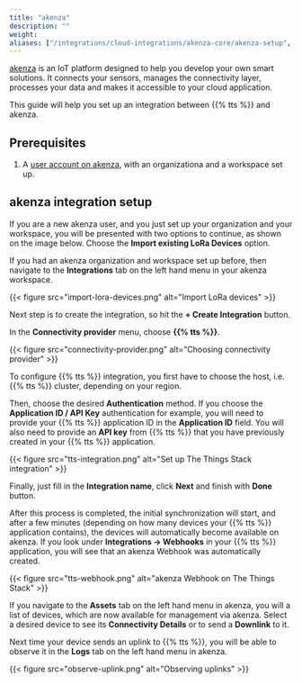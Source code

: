 ```yaml
---
title: "akenza"
description: ""
weight: 
aliases: ["/integrations/cloud-integrations/akenza-core/akenza-setup", "/integrations/cloud-integrations/akenza-core/tts-setup", "/integrations/cloud-integrations/akenza-core"]
---
```


[akenza](https://akenza.io/) is an IoT platform designed to help you develop your own smart solutions. It connects your sensors, manages the connectivity layer, processes your data and makes it accessible to your cloud application.

<!--more-->

This guide will help you set up an integration between {{% tts %}} and akenza.

## Prerequisites

1. A [user account on akenza](https://auth.akenza.io/login), with an organizationa and a workspace set up.

## akenza integration setup

If you are a new akenza user, and you just set up your organization and your workspace, you will be presented with two options to continue, as shown on the image below. Choose the **Import existing LoRa Devices** option.

If you had an akenza organization and workspace set up before, then navigate to the **Integrations** tab on the left hand menu in your akenza workspace.

{{< figure src="import-lora-devices.png" alt="Import LoRa devices" >}}

Next step is to create the integration, so hit the **+ Create Integration** button.

In the **Connectivity provider** menu, choose **{{% tts %}}**. 

{{< figure src="connectivity-provider.png" alt="Choosing connectivity provider" >}}

To configure {{% tts %}} integration, you first have to choose the host, i.e. {{% tts %}} cluster, depending on your region.

Then, choose the desired **Authentication** method. If you choose the **Application ID / API Key** authentication for example, you will need to provide your {{% tts %}} application ID in the **Application ID** field. You will also need to provide an **API key** from {{% tts %}} that you have previously created in your {{% tts %}} application.

{{< figure src="tts-integration.png" alt="Set up The Things Stack integration" >}}

Finally, just fill in the **Integration name**, click **Next** and finish with **Done** button.

After this process is completed, the initial synchronization will start, and after a few minutes (depending on how many devices your {{% tts %}} application contains), the devices will automatically become available on akenza. If you look under **Integrations &#8594; Webhooks** in your {{% tts %}} application, you will see that an akenza Webhook was automatically created.

{{< figure src="tts-webhook.png" alt="akenza Webhook on The Things Stack" >}}

If you navigate to the **Assets** tab on the left hand menu in akenza, you will a list of devices, which are now available for management via akenza. Select a desired device to see its **Connectivity Details** or to send a **Downlink** to it.

Next time your device sends an uplink to {{% tts %}}, you will be able to observe it in the **Logs** tab on the left hand menu in akenza.

{{< figure src="observe-uplink.png" alt="Observing uplinks" >}}